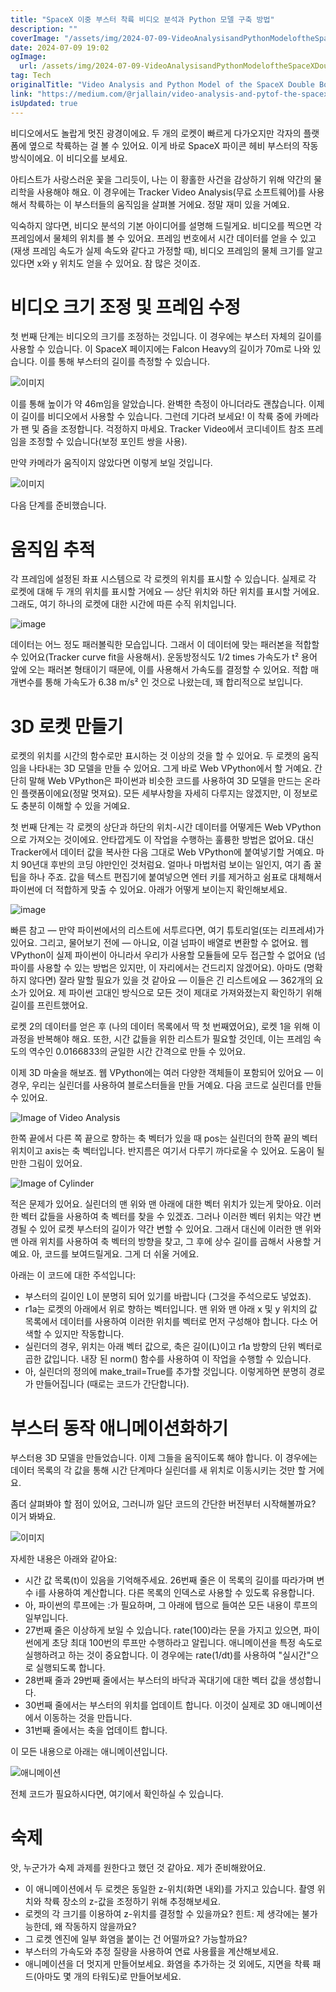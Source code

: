 ```yaml
---
title: "SpaceX 이중 부스터 착륙 비디오 분석과 Python 모델 구축 방법"
description: ""
coverImage: "/assets/img/2024-07-09-VideoAnalysisandPythonModeloftheSpaceXDoubleBoosterLanding_0.png"
date: 2024-07-09 19:02
ogImage:
  url: /assets/img/2024-07-09-VideoAnalysisandPythonModeloftheSpaceXDoubleBoosterLanding_0.png
tag: Tech
originalTitle: "Video Analysis and Python Model of the SpaceX Double Booster Landing"
link: "https://medium.com/@rjallain/video-analysis-and-pytof-the-spacex-double-booster-landing-d3e195cf0625"
isUpdated: true
---
```


비디오에서도 놀랍게 멋진 광경이에요. 두 개의 로켓이 빠르게 다가오지만 각자의 플랫폼에 옆으로 착륙하는 걸 볼 수 있어요. 이게 바로 SpaceX 파이콘 헤비 부스터의 작동 방식이에요. 이 비디오를 보세요.

아티스트가 사랑스러운 꽃을 그리듯이, 나는 이 황홀한 사건을 감상하기 위해 약간의 물리학을 사용해야 해요. 이 경우에는 Tracker Video Analysis(무료 소프트웨어)를 사용해서 착륙하는 이 부스터들의 움직임을 살펴볼 거에요. 정말 재미 있을 거예요.

익숙하지 않다면, 비디오 분석의 기본 아이디어를 설명해 드릴게요. 비디오를 찍으면 각 프레임에서 물체의 위치를 볼 수 있어요. 프레임 번호에서 시간 데이터를 얻을 수 있고 (재생 프레임 속도가 실제 속도와 같다고 가정할 때), 비디오 프레임의 물체 크기를 알고 있다면 x와 y 위치도 얻을 수 있어요. 참 많은 것이죠.

# 비디오 크기 조정 및 프레임 수정

<!-- seedividend - 사각형 -->

<ins class="adsbygoogle"
     style="display:block"
     data-ad-client="ca-pub-4877378276818686"
     data-ad-slot="1898504329"
     data-ad-format="auto"
     data-full-width-responsive="true"></ins>

<script>
     (adsbygoogle = window.adsbygoogle || []).push({});
</script>

첫 번째 단계는 비디오의 크기를 조정하는 것입니다. 이 경우에는 부스터 자체의 길이를 사용할 수 있습니다. 이 SpaceX 페이지에는 Falcon Heavy의 길이가 70m로 나와 있습니다. 이를 통해 부스터의 길이를 측정할 수 있습니다.

![이미지](/assets/img/2024-07-09-VideoAnalysisandPythonModeloftheSpaceXDoubleBoosterLanding_0.png)

이를 통해 높이가 약 46m임을 알았습니다. 완벽한 측정이 아니더라도 괜찮습니다. 이제 이 길이를 비디오에서 사용할 수 있습니다. 그런데 기다려 보세요! 이 착륙 중에 카메라가 팬 및 줌을 조정합니다. 걱정하지 마세요. Tracker Video에서 코디네이트 참조 프레임을 조정할 수 있습니다(보정 포인트 쌍을 사용).

만약 카메라가 움직이지 않았다면 이렇게 보일 것입니다.

![이미지](https://miro.medium.com/v2/resize:fit:960/1*x5UudQB-ajAgQDgS8pfj5g.gif)

<!-- seedividend - 사각형 -->

<ins class="adsbygoogle"
     style="display:block"
     data-ad-client="ca-pub-4877378276818686"
     data-ad-slot="1898504329"
     data-ad-format="auto"
     data-full-width-responsive="true"></ins>

<script>
     (adsbygoogle = window.adsbygoogle || []).push({});
</script>

다음 단계를 준비했습니다.

# 움직임 추적

각 프레임에 설정된 좌표 시스템으로 각 로켓의 위치를 표시할 수 있습니다. 실제로 각 로켓에 대해 두 개의 위치를 표시할 거에요 — 상단 위치와 하단 위치를 표시할 거에요. 그래도, 여기 하나의 로켓에 대한 시간에 따른 수직 위치입니다.

![image](/assets/img/2024-07-09-VideoAnalysisandPythonModeloftheSpaceXDoubleBoosterLanding_1.png)

<!-- seedividend - 사각형 -->

<ins class="adsbygoogle"
     style="display:block"
     data-ad-client="ca-pub-4877378276818686"
     data-ad-slot="1898504329"
     data-ad-format="auto"
     data-full-width-responsive="true"></ins>

<script>
     (adsbygoogle = window.adsbygoogle || []).push({});
</script>

데이터는 어느 정도 패러볼릭한 모습입니다. 그래서 이 데이터에 맞는 패러본을 적합할 수 있어요(Tracker curve fit을 사용해서). 운동방정식도 1/2 times 가속도가 t² 용어 앞에 오는 패러본 형태이기 때문에, 이를 사용해서 가속도를 결정할 수 있어요. 적합 매개변수를 통해 가속도가 6.38 m/s² 인 것으로 나왔는데, 꽤 합리적으로 보입니다.

# 3D 로켓 만들기

로켓의 위치를 시간의 함수로만 표시하는 것 이상의 것을 할 수 있어요. 두 로켓의 움직임을 나타내는 3D 모델을 만들 수 있어요. 그게 바로 Web VPython에서 할 거예요. 간단히 말해 Web VPython은 파이썬과 비슷한 코드를 사용하여 3D 모델을 만드는 온라인 플랫폼이에요(정말 멋져요). 모든 세부사항을 자세히 다루지는 않겠지만, 이 정보로도 충분히 이해할 수 있을 거예요.

첫 번째 단계는 각 로켓의 상단과 하단의 위치-시간 데이터를 어떻게든 Web VPython으로 가져오는 것이에요. 안타깝게도 이 작업을 수행하는 훌륭한 방법은 없어요. 대신 Tracker에서 데이터 값을 복사한 다음 그대로 Web VPython에 붙여넣기할 거예요. 마치 90년대 후반의 코딩 야만인인 것처럼요. 얼마나 마법처럼 보이는 일인지, 여기 좀 꿀팁을 하나 주죠. 값을 텍스트 편집기에 붙여넣으면 엔터 키를 제거하고 쉼표로 대체해서 파이썬에 더 적합하게 맞출 수 있어요. 아래가 어떻게 보이는지 확인해보세요.

<!-- seedividend - 사각형 -->

<ins class="adsbygoogle"
     style="display:block"
     data-ad-client="ca-pub-4877378276818686"
     data-ad-slot="1898504329"
     data-ad-format="auto"
     data-full-width-responsive="true"></ins>

<script>
     (adsbygoogle = window.adsbygoogle || []).push({});
</script>

![image](/assets/img/2024-07-09-VideoAnalysisandPythonModeloftheSpaceXDoubleBoosterLanding_2.png)

빠른 참고 — 만약 파이썬에서의 리스트에 서투르다면, 여기 튜토리얼(또는 리프레셔)가 있어요. 그리고, 물어보기 전에 — 아니요, 이걸 넘파이 배열로 변환할 수 없어요. 웹 VPython이 실제 파이썬이 아니라서 우리가 사용할 모듈들에 모두 접근할 수 없어요 (넘파이를 사용할 수 있는 방법은 있지만, 이 자리에서는 건드리지 않겠어요). 아마도 (명확하지 않다면) 잘라 말할 필요가 있을 것 같아요 — 이들은 긴 리스트에요 — 362개의 요소가 있어요. 제 파이썬 고대인 방식으로 모든 것이 제대로 가져와졌는지 확인하기 위해 길이를 프린트했어요.

로켓 2의 데이터를 얻은 후 (나의 데이터 목록에서 딱 첫 번째였어요), 로켓 1을 위해 이 과정을 반복해야 해요. 또한, 시간 값들을 위한 리스트가 필요할 것인데, 이는 프레임 속도의 역수인 0.0166833의 균일한 시간 간격으로 만들 수 있어요.

이제 3D 마술을 해보죠. 웹 VPython에는 여러 다양한 객체들이 포함되어 있어요 — 이 경우, 우리는 실린더를 사용하여 블로스터들을 만들 거예요. 다음 코드로 실린더를 만들 수 있어요.

<!-- seedividend - 사각형 -->

<ins class="adsbygoogle"
     style="display:block"
     data-ad-client="ca-pub-4877378276818686"
     data-ad-slot="1898504329"
     data-ad-format="auto"
     data-full-width-responsive="true"></ins>

<script>
     (adsbygoogle = window.adsbygoogle || []).push({});
</script>

![Image of Video Analysis](/assets/img/2024-07-09-VideoAnalysisandPythonModeloftheSpaceXDoubleBoosterLanding_3.png)

한쪽 끝에서 다른 쪽 끝으로 향하는 축 벡터가 있을 때 pos는 실린더의 한쪽 끝의 벡터 위치이고 axis는 축 벡터입니다. 반지름은 여기서 다루기 까다로울 수 있어요. 도움이 될 만한 그림이 있어요.

![Image of Cylinder](/assets/img/2024-07-09-VideoAnalysisandPythonModeloftheSpaceXDoubleBoosterLanding_4.png)

적은 문제가 있어요. 실린더의 맨 위와 맨 아래에 대한 벡터 위치가 있는게 맞아요. 이러한 벡터 값들을 사용하여 축 벡터를 찾을 수 있겠죠. 그러나 이러한 벡터 위치는 약간 변경될 수 있어 로켓 부스터의 길이가 약간 변할 수 있어요. 그래서 대신에 이러한 맨 위와 맨 아래 위치를 사용하여 축 벡터의 방향을 찾고, 그 후에 상수 길이를 곱해서 사용할 거예요. 아, 코드를 보여드릴게요. 그게 더 쉬울 거에요.

<!-- seedividend - 사각형 -->

<ins class="adsbygoogle"
     style="display:block"
     data-ad-client="ca-pub-4877378276818686"
     data-ad-slot="1898504329"
     data-ad-format="auto"
     data-full-width-responsive="true"></ins>

<script>
     (adsbygoogle = window.adsbygoogle || []).push({});
</script>

아래는 이 코드에 대한 주석입니다:

- 부스터의 길이인 L이 분명히 되어 있기를 바랍니다 (그것을 주석으로도 넣었죠).
- r1a는 로켓의 아래에서 위로 향하는 벡터입니다. 맨 위와 맨 아래 x 및 y 위치의 값 목록에서 데이터를 사용하여 이러한 위치를 벡터로 먼저 구성해야 합니다. 다소 어색할 수 있지만 작동합니다.
- 실린더의 경우, 위치는 아래 벡터 값으로, 축은 길이(L)이고 r1a 방향의 단위 벡터로 곱한 값입니다. 내장 된 norm() 함수를 사용하여 이 작업을 수행할 수 있습니다.
- 아, 실린더의 정의에 make_trail=True를 추가할 것입니다. 이렇게하면 분명히 경로가 만들어집니다 (때로는 코드가 간단합니다).

# 부스터 동작 애니메이션화하기

<!-- seedividend - 사각형 -->

<ins class="adsbygoogle"
     style="display:block"
     data-ad-client="ca-pub-4877378276818686"
     data-ad-slot="1898504329"
     data-ad-format="auto"
     data-full-width-responsive="true"></ins>

<script>
     (adsbygoogle = window.adsbygoogle || []).push({});
</script>

부스터용 3D 모델을 만들었습니다. 이제 그들을 움직이도록 해야 합니다. 이 경우에는 데이터 목록의 각 값을 통해 시간 단계마다 실린더를 새 위치로 이동시키는 것만 할 거에요.

좀더 살펴봐야 할 점이 있어요, 그러니까 일단 코드의 간단한 버전부터 시작해볼까요? 이거 봐봐요.

![이미지](/assets/img/2024-07-09-VideoAnalysisandPythonModeloftheSpaceXDoubleBoosterLanding_6.png)

자세한 내용은 아래와 같아요:

<!-- seedividend - 사각형 -->

<ins class="adsbygoogle"
     style="display:block"
     data-ad-client="ca-pub-4877378276818686"
     data-ad-slot="1898504329"
     data-ad-format="auto"
     data-full-width-responsive="true"></ins>

<script>
     (adsbygoogle = window.adsbygoogle || []).push({});
</script>

- 시간 값 목록(t)이 있음을 기억해주세요. 26번째 줄은 이 목록의 길이를 따라가며 변수 i를 사용하여 계산합니다. 다른 목록의 인덱스로 사용할 수 있도록 유용합니다.
- 아, 파이썬의 루프에는 :가 필요하며, 그 아래에 탭으로 들여쓴 모든 내용이 루프의 일부입니다.
- 27번째 줄은 이상하게 보일 수 있습니다. rate(100)라는 문을 가지고 있으면, 파이썬에게 초당 최대 100번의 루프만 수행하라고 알립니다. 애니메이션을 특정 속도로 실행하려고 하는 것이 중요합니다. 이 경우에는 rate(1/dt)를 사용하여 "실시간"으로 실행되도록 합니다.
- 28번째 줄과 29번째 줄에서는 부스터의 바닥과 꼭대기에 대한 벡터 값을 생성합니다.
- 30번째 줄에서는 부스터의 위치를 업데이트 합니다. 이것이 실제로 3D 애니메이션에서 이동하는 것을 만듭니다.
- 31번째 줄에서는 축을 업데이트 합니다.

이 모든 내용으로 아래는 애니메이션입니다.

![애니메이션](https://miro.medium.com/v2/resize:fit:1000/1*KmXJ7wLB0IqLBEUD4CF3kA.gif)

전체 코드가 필요하시다면, 여기에서 확인하실 수 있습니다.

<!-- seedividend - 사각형 -->

<ins class="adsbygoogle"
     style="display:block"
     data-ad-client="ca-pub-4877378276818686"
     data-ad-slot="1898504329"
     data-ad-format="auto"
     data-full-width-responsive="true"></ins>

<script>
     (adsbygoogle = window.adsbygoogle || []).push({});
</script>

# 숙제

앗, 누군가가 숙제 과제를 원한다고 했던 것 같아요. 제가 준비해왔어요.

- 이 애니메이션에서 두 로켓은 동일한 z-위치(화면 내외)를 가지고 있습니다. 촬영 위치와 착륙 장소의 z-값을 조정하기 위해 추정해보세요.
- 로켓의 각 크기를 이용하여 z-위치를 결정할 수 있을까요? 힌트: 제 생각에는 불가능한데, 왜 작동하지 않을까요?
- 그 로켓 엔진에 일부 화염을 붙이는 건 어떨까요? 가능할까요?
- 부스터의 가속도와 추정 질량을 사용하여 연료 사용률을 계산해보세요.
- 애니메이션을 더 멋지게 만들어보세요. 화염을 추가하는 것 외에도, 지면을 착륙 패드(아마도 몇 개의 타워도)로 만들어보세요.
